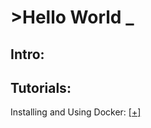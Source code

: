 # >Hello World <span class="blink">_</span>
## Intro:


## Tutorials:
Installing and Using Docker: [[+]](article/Docker.md)
